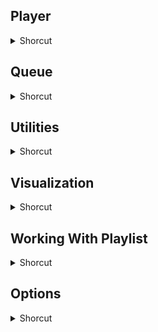## Player
<details>
           <summary>Shorcut</summary>

Shortcut | Description
------------ | -------------
Alt + Delete key | Permanently delete current playing file | 
Ctrl + Down Arrow | Decrease volume | 
Ctrl + J | Jump to time | 
Ctrl + Left Arrow | Seek backward | 
Ctrl + Right Arrow | Seek forward | 
Ctrl + Up Arrow | Increase volume | 
F1 | Previous track | 
F2 | Next track | 
R | Turn track repeat on or off | 
S | Turn shuffle on or off | 
Space | Play/Pause | 
V | Mute | 

</details>

## Queue
<details>
           <summary>Shorcut</summary>

Shortcut | Description
------------ | -------------
Alt + Q | Remove from queue | 
Ctrl + Q | Queue manager | 
Q | Add to queue | 

</details>

## Utilities
<details>
           <summary>Shorcut</summary>

Shortcut | Description
------------ | -------------
Ctrl + K | Audio converter | 
Ctrl + M | Audio library | 
Ctrl + T | Tag editor | 

</details>

## Visualization
<details>
           <summary>Shorcut</summary>

Shortcut | Description
------------ | -------------
Alt + Enter | Fullscreen visualization mode | 

</details>

## Working With Playlist
<details>
           <summary>Shorcut</summary>

Shortcut | Description
------------ | -------------
Alt + O | File location | 
Alt + R | Rename playlist | 
Ctrl + 0 .. 5 | Set mark 0 to 5 | 
Ctrl + A | Select all files | 
Ctrl + Delete | Remove all | 
Ctrl + F | Advanced search | 
Ctrl + F4 | Close playlist | 
Ctrl + Ins | Add folder | 
Ctrl + L | Open playlist | 
Ctrl + N | New playlist | 
Ctrl + S | Save playlist | 
Ctrl + U | Add URL | 
Delete | Remove selected tracks | 
Enter | Play selected file | 
F3 | Quick search | 
F4 | File info | 
Ins | Add files | 
Shift + 0 | Sort by title | 
Shift + 1 | Sort by folders | 
Shift + 2 | Sort by duration | 
Shift + 3 | Sort by artist | 
Shift + Delete | Physically delete selected files | 
Shift + E | Remove missing | 
Shift + I | Invert playlist | 
Shift + O | Remove disabled files | 
Shift + R | Remove duplicates | 
Shift + U | Randomize playlist | 

</details>

## Options
<details>
           <summary>Shorcut</summary>

Shortcut | Description
------------ | -------------
Alt +W | Stay on Top | 
Ctrl + P | Preferences | 
</details>
